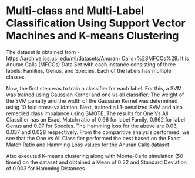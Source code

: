 # Multi-class and Multi-Label Classification Using Support Vector Machines and K-means Clustering

The dataset is obtained from - https://archive.ics.uci.edu/ml/datasets/Anuran+Calls+%28MFCCs%29.
It is Anuran Calls (MFCCs) Data Set with each instance consisting of three labels: Families, Genus, and Species. Each of the labels has multiple classes.

Now, the first step was to train a classifier for each label. For this, a SVM was trained using Gaussian Kernel and one vs all classifier. The weight of the SVM penalty and the width of the Gaussian Kernel was determined using 10 fold cross-validation. 
Next, trained a L1-penalized SVM and also remedied class imbalance using SMOTE. 
The results for One Vs All Classifier has an Exact Match ratio of 0.96 for label Family, 0.962 for label Genus and 0.97 for Species. The Hamming loss for the above are 0.03, 0.037 and 0.028 respectively. From the comparitive analysis performed, we see that the One vs All Classifier performed the best based on the Exact Match Ratio and Hamming Loss values for the Anuran Calls dataset. 

Also executed K-means clustering along with Monte-Carlo simulation (50 times) on the dataset and obtained a Mean of 0.22 and Standard Deviation of 0.003 for Hamming Distances. 
